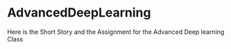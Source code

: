 # AdvancedDeepLearning

Here is the Short Story and the Assignment for the Advanced Deep learning Class
